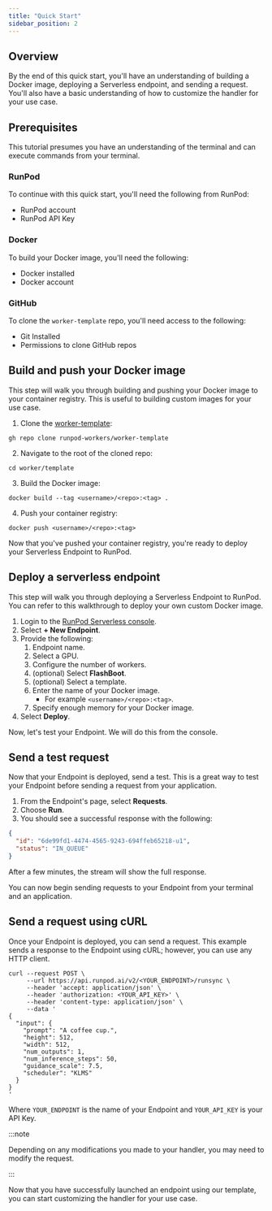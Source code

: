 ```yaml
---
title: "Quick Start"
sidebar_position: 2
---
```


## Overview

By the end of this quick start, you'll have an understanding of building a Docker image, deploying a Serverless endpoint, and sending a request.
You'll also have a basic understanding of how to customize the handler for your use case.

## Prerequisites

This tutorial presumes you have an understanding of the terminal and can execute commands from your terminal.

### RunPod

To continue with this quick start, you'll need the following from RunPod:

- RunPod account
- RunPod API Key

### Docker

To build your Docker image, you'll need the following:

- Docker installed
- Docker account

### GitHub

To clone the `worker-template` repo, you'll need access to the following:

- Git Installed
- Permissions to clone GitHub repos

## Build and push your Docker image

This step will walk you through building and pushing your Docker image to your container registry.
This is useful to building custom images for your use case.

1. Clone the [worker-template](https://github.com/runpod-workers/worker-template):

```command
gh repo clone runpod-workers/worker-template
```

2. Navigate to the root of the cloned repo:

```command
cd worker/template
```

3. Build the Docker image:

```command
docker build --tag <username>/<repo>:<tag> .
```

4. Push your container registry:

```command
docker push <username>/<repo>:<tag>
```

Now that you've pushed your container registry, you're ready to deploy your Serverless Endpoint to RunPod.

## Deploy a serverless endpoint

This step will walk you through deploying a Serverless Endpoint to RunPod.
You can refer to this walkthrough to deploy your own custom Docker image.

1. Login to the [RunPod Serverless console](https://www.runpod.io/console/serverless).
2. Select **+ New Endpoint**.
3. Provide the following:
   1. Endpoint name.
   2. Select a GPU.
   3. Configure the number of workers.
   4. (optional) Select **FlashBoot**.
   5. (optional) Select a template.
   6. Enter the name of your Docker image.
      - For example `<username>/<repo>:<tag>`.
   7. Specify enough memory for your Docker image.
4. Select **Deploy**.

Now, let's test your Endpoint.
We will do this from the console.

## Send a test request

Now that your Endpoint is deployed, send a test.
This is a great way to test your Endpoint before sending a request from your application.

1. From the Endpoint's page, select **Requests**.
2. Choose **Run**.
3. You should see a successful response with the following:

```json
{
  "id": "6de99fd1-4474-4565-9243-694ffeb65218-u1",
  "status": "IN_QUEUE"
}
```

After a few minutes, the stream will show the full response.

You can now begin sending requests to your Endpoint from your terminal and an application.

## Send a request using cURL

Once your Endpoint is deployed, you can send a request.
This example sends a response to the Endpoint using cURL; however, you can use any HTTP client.

```curl
curl --request POST \
     --url https://api.runpod.ai/v2/<YOUR_ENDPOINT>/runsync \
     --header 'accept: application/json' \
     --header 'authorization: <YOUR_API_KEY>' \
     --header 'content-type: application/json' \
     --data '
{
  "input": {
    "prompt": "A coffee cup.",
    "height": 512,
    "width": 512,
    "num_outputs": 1,
    "num_inference_steps": 50,
    "guidance_scale": 7.5,
    "scheduler": "KLMS"
  }
}
'
```

Where `YOUR_ENDPOINT` is the name of your Endpoint and `YOUR_API_KEY` is your API Key.

:::note

Depending on any modifications you made to your handler, you may need to modify the request.

:::

Now that you have successfully launched an endpoint using our template, you can start customizing the handler for your use case.
